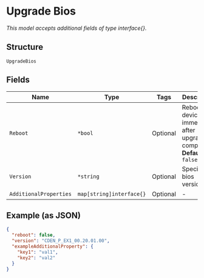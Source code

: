 
# Upgrade Bios

*This model accepts additional fields of type interface{}.*

## Structure

`UpgradeBios`

## Fields

| Name | Type | Tags | Description |
|  --- | --- | --- | --- |
| `Reboot` | `*bool` | Optional | Reboot device immediately after upgrade is completed<br>**Default**: `false` |
| `Version` | `*string` | Optional | Specific bios version |
| `AdditionalProperties` | `map[string]interface{}` | Optional | - |

## Example (as JSON)

```json
{
  "reboot": false,
  "version": "CDEN_P_EX1_00.20.01.00",
  "exampleAdditionalProperty": {
    "key1": "val1",
    "key2": "val2"
  }
}
```

